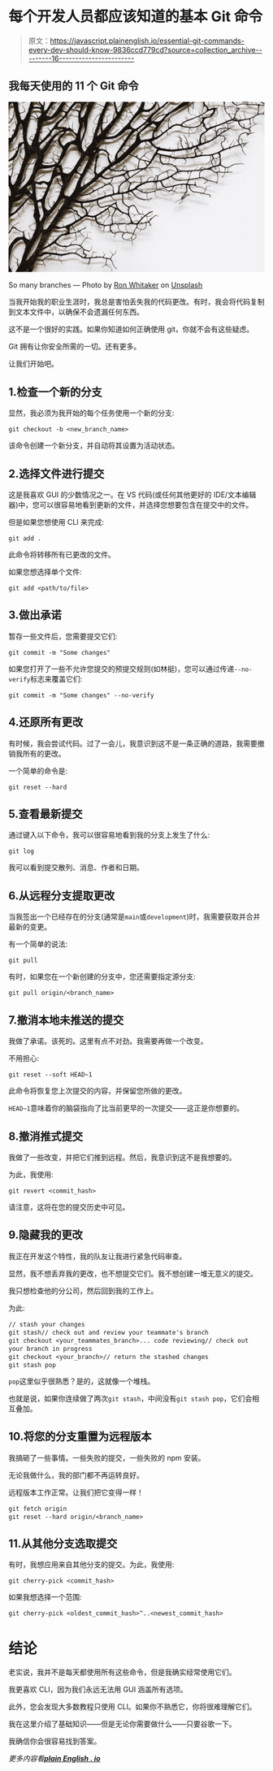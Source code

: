 # 每个开发人员都应该知道的基本 Git 命令

> 原文：<https://javascript.plainenglish.io/essential-git-commands-every-dev-should-know-9836ccd779cd?source=collection_archive---------16----------------------->

## 我每天使用的 11 个 Git 命令

![](img/7f9f67cef561a4c50646ac9de0c2a0f9.png)

So many branches — Photo by [Ron Whitaker](https://unsplash.com/@ronwhitaker?utm_source=unsplash&utm_medium=referral&utm_content=creditCopyText) on [Unsplash](https://unsplash.com/s/photos/branch?utm_source=unsplash&utm_medium=referral&utm_content=creditCopyText)

当我开始我的职业生涯时，我总是害怕丢失我的代码更改。有时，我会将代码复制到文本文件中，以确保不会遗漏任何东西。

这不是一个很好的实践。如果你知道如何正确使用 git，你就不会有这些疑虑。

Git 拥有让你安全所需的一切。还有更多。

让我们开始吧。

## 1.检查一个新的分支

显然，我必须为我开始的每个任务使用一个新的分支:

```
git checkout -b <new_branch_name>
```

该命令创建一个新分支，并自动将其设置为活动状态。

## 2.选择文件进行提交

这是我喜欢 GUI 的少数情况之一。在 VS 代码(或任何其他更好的 IDE/文本编辑器)中，您可以很容易地看到更新的文件，并选择您想要包含在提交中的文件。

但是如果您想使用 CLI 来完成:

```
git add .
```

此命令将转移所有已更改的文件。

如果您想选择单个文件:

```
git add <path/to/file>
```

## 3.做出承诺

暂存一些文件后，您需要提交它们:

```
git commit -m "Some changes"
```

如果您打开了一些不允许您提交的预提交规则(如林挺)，您可以通过传递`--no-verify`标志来覆盖它们:

```
git commit -m "Some changes" --no-verify
```

## 4.还原所有更改

有时候，我会尝试代码。过了一会儿，我意识到这不是一条正确的道路，我需要撤销我所有的更改。

一个简单的命令是:

```
git reset --hard
```

## 5.查看最新提交

通过键入以下命令，我可以很容易地看到我的分支上发生了什么:

```
git log
```

我可以看到提交散列、消息、作者和日期。

## 6.从远程分支提取更改

当我签出一个已经存在的分支(通常是`main`或`development`)时，我需要获取并合并最新的变更。

有一个简单的说法:

```
git pull
```

有时，如果您在一个新创建的分支中，您还需要指定源分支:

```
git pull origin/<branch_name>
```

## 7.撤消本地未推送的提交

我做了承诺。该死的。这里有点不对劲。我需要再做一个改变。

不用担心:

```
git reset --soft HEAD~1
```

此命令将恢复您上次提交的内容，并保留您所做的更改。

`HEAD~1`意味着你的脑袋指向了比当前更早的一次提交——这正是你想要的。

## 8.撤消推式提交

我做了一些改变，并把它们推到远程。然后，我意识到这不是我想要的。

为此，我使用:

```
git revert <commit_hash>
```

请注意，这将在您的提交历史中可见。

## 9.隐藏我的更改

我正在开发这个特性，我的队友让我进行紧急代码审查。

显然，我不想丢弃我的更改，也不想提交它们。我不想创建一堆无意义的提交。

我只想检查他的分公司，然后回到我的工作上。

为此:

```
// stash your changes
git stash// check out and review your teammate's branch
git checkout <your_teammates_branch>... code reviewing// check out your branch in progress
git checkout <your_branch>// return the stashed changes
git stash pop
```

`pop`这里似乎很熟悉？是的，这就像一个堆栈。

也就是说，如果你连续做了两次`git stash`，中间没有`git stash pop`，它们会相互叠加。

## 10.将您的分支重置为远程版本

我搞砸了一些事情。一些失败的提交，一些失败的 npm 安装。

无论我做什么，我的部门都不再运转良好。

远程版本工作正常。让我们把它变得一样！

```
git fetch origin
git reset --hard origin/<branch_name>
```

## 11.从其他分支选取提交

有时，我想应用来自其他分支的提交。为此，我使用:

```
git cherry-pick <commit_hash> 
```

如果我想选择一个范围:

```
git cherry-pick <oldest_commit_hash>^..<newest_commit_hash>
```

# 结论

老实说，我并不是每天都使用所有这些命令，但是我确实经常使用它们。

我更喜欢 CLI，因为我们永远无法用 GUI 涵盖所有选项。

此外，您会发现大多数教程只使用 CLI。如果你不熟悉它，你将很难理解它们。

我在这里介绍了基础知识——但是无论你需要做什么——只要谷歌一下。

我确信你会很容易找到答案。

*更多内容看*[***plain English . io***](http://plainenglish.io)